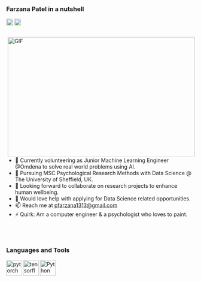 ### Farzana Patel in a nutshell

<a href='https://www.linkedin.com/in/farzanapatel/'><img align='left' alt="linkedin" src="https://raw.githubusercontent.com/rahul-jha98/rahul-jha98/561d474902b59c7429ec22bb73e225696c27b202/assets/linkedin.svg" height='18px'/></a>
 
<a href='https://www.kaggle.com/pfarzana1313/'><img alt="kaggle" src="https://raw.githubusercontent.com/rahul-jha98/rahul-jha98/561d474902b59c7429ec22bb73e225696c27b202/assets/kaggle.svg" height='18px'/></a>


<!--
**farz1313/farz1313** is a ✨ _special_ ✨ repository because its `README.md` (this file) appears on your GitHub profile.
-->
<br>
 <img align="right" alt="GIF" src="https://github.com/arsentieva/arsentieva/blob/main/code.gif?raw=true" width="500" height="320" />
 
 - 🔭 Currently volunteering as Junior Machine Learning Engineer @Omdena to solve real world problems using AI.
 - 🌱 Pursuing MSC Psychological Research Methods with Data Science @ The University of Sheffield, UK. 
 - 👯 Looking forward to collaborate on research projects to enhance human wellbeing.
 - 🤔 Would love help with applying for Data Science related opportunities.
 - 📫 Reach me at pfarzana1313@gmail.com
 - ⚡ Quirk: Am a computer engineer & a psychologist who loves to paint.
<br />

<br>

### Languages and Tools
<a href="https://pytorch.org/" target="_blank"> <img align="left" src="https://raw.githubusercontent.com/rahul-jha98/github_readme_icons/main/language_and_tools/square/pytorch/pytorch.svg" alt="pytorch" height="42px"/> </a> 
<a href="https://www.tensorflow.org" target="_blank"> <img align="left" src="https://raw.githubusercontent.com/rahul-jha98/github_readme_icons/main/language_and_tools/square/tensorflow/tensorflow.svg" alt="tensorflow" height="42px"/> </a> 
<a href="https://www.python.org" target="_blank"><img align="left" alt="Python" height ="42px" src="https://raw.githubusercontent.com/rahul-jha98/github_readme_icons/main/language_and_tools/square/python/python.svg"></a>
 </a>
 
</br>
 <!--
<hr>
<p align="center">
  <i>Let's connect and chat! Open to anything under the sun.</i>

  <p align="center">
    <a href="https://www.linkedin.com/in/farzanapatel/" alt="Linkedin"><img src="https://raw.githubusercontent.com/jayehernandez/jayehernandez/3f5402efef9a0ae89211a6e04609558e862ca616/readme/linkedin-fill.svg"></a>
    <a href="mailto:pfarzana1313@gmail.com" alt="Contact me"><img src="https://raw.githubusercontent.com/jayehernandez/jayehernandez/3f5402efef9a0ae89211a6e04609558e862ca616/readme/mail-fill.svg"></a>
   <a href="https://jayehernandez.com" alt="My site"><img src="https://raw.githubusercontent.com/jayehernandez/jayehernandez/3f5402efef9a0ae89211a6e04609558e862ca616/readme/external-link-line.svg"></a>

</p>
-->  
<!--
<br><p align="center">Everything here is available under the [Unlicense](https://choosealicense.com/licenses/unlicense/)!<br><br>
  [![Linkedin](https://img.shields.io/badge/linked-in-369?style=flat-square&logo=linkedin&logoColor=white&color=blue)](https://www.linkedin.com/in/farzanapatel)
  [![E-Mail](https://img.shields.io/badge/email-reveal-2a8?style=flat-square&logo=gmail&logoColor=white)](pfarzana1313@gmail.com)
</p>
-->
